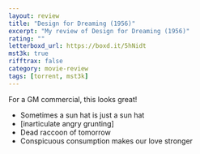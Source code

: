 ```yaml
---
layout: review
title: "Design for Dreaming (1956)"
excerpt: "My review of Design for Dreaming (1956)"
rating: ""
letterboxd_url: https://boxd.it/5hNidt
mst3k: true
rifftrax: false
category: movie-review
tags: [torrent, mst3k]
---
```


For a GM commercial, this looks great!

- Sometimes a sun hat is just a sun hat
- [inarticulate angry grunting]
- Dead raccoon of tomorrow
- Conspicuous consumption makes our love stronger
